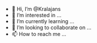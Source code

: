 - 👋 Hi, I’m @Kralajans
- 👀 I’m interested in ...
- 🌱 I’m currently learning ...
- 💞️ I’m looking to collaborate on ...
- 📫 How to reach me ...

<!---
Kralajans/Kralajans is a ✨ special ✨ repository because its `README.md` (this file) appears on your GitHub profile.
You can click the Preview link to take a look at your changes.
--->
